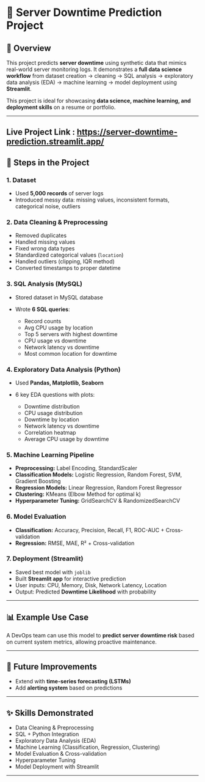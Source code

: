 # 📌 Server Downtime Prediction Project

## 📖 Overview

This project predicts **server downtime** using synthetic data that mimics real-world server monitoring logs. It demonstrates a **full data science workflow** from dataset creation → cleaning → SQL analysis → exploratory data analysis (EDA) → machine learning → model deployment using **Streamlit**.

This project is ideal for showcasing **data science, machine learning, and deployment skills** on a resume or portfolio.

---
Live Project Link : https://server-downtime-prediction.streamlit.app/
---

## 🔧 Steps in the Project

### 1. Dataset

* Used **5,000 records** of server logs
* Introduced messy data: missing values, inconsistent formats, categorical noise, outliers

### 2. Data Cleaning & Preprocessing

* Removed duplicates
* Handled missing values
* Fixed wrong data types
* Standardized categorical values (`location`)
* Handled outliers (clipping, IQR method)
* Converted timestamps to proper datetime

### 3. SQL Analysis (MySQL)

* Stored dataset in MySQL database
* Wrote **6 SQL queries**:

  * Record counts
  * Avg CPU usage by location
  * Top 5 servers with highest downtime
  * CPU usage vs downtime
  * Network latency vs downtime
  * Most common location for downtime

### 4. Exploratory Data Analysis (Python)

* Used **Pandas, Matplotlib, Seaborn**
* 6 key EDA questions with plots:

  * Downtime distribution
  * CPU usage distribution
  * Downtime by location
  * Network latency vs downtime
  * Correlation heatmap
  * Average CPU usage by downtime

### 5. Machine Learning Pipeline

* **Preprocessing:** Label Encoding, StandardScaler
* **Classification Models:** Logistic Regression, Random Forest, SVM, Gradient Boosting
* **Regression Models:** Linear Regression, Random Forest Regressor
* **Clustering:** KMeans (Elbow Method for optimal k)
* **Hyperparameter Tuning:** GridSearchCV & RandomizedSearchCV

### 6. Model Evaluation

* **Classification:** Accuracy, Precision, Recall, F1, ROC-AUC + Cross-validation
* **Regression:** RMSE, MAE, R² + Cross-validation

### 7. Deployment (Streamlit)

* Saved best model with `joblib`
* Built **Streamlit app** for interactive prediction
* User inputs: CPU, Memory, Disk, Network Latency, Location
* Output: Predicted **Downtime Likelihood** with probability

---

## 📊 Example Use Case

A DevOps team can use this model to **predict server downtime risk** based on current system metrics, allowing proactive maintenance.

---

## 🚀 Future Improvements

* Extend with **time-series forecasting (LSTMs)**
* Add **alerting system** based on predictions

---

## ✨ Skills Demonstrated

* Data Cleaning & Preprocessing
* SQL + Python Integration
* Exploratory Data Analysis (EDA)
* Machine Learning (Classification, Regression, Clustering)
* Model Evaluation & Cross-validation
* Hyperparameter Tuning
* Model Deployment with Streamlit

---
